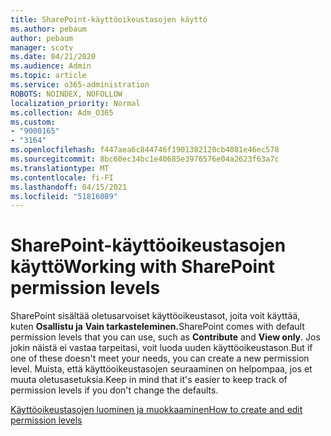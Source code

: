 ```yaml
---
title: SharePoint-käyttöoikeustasojen käyttö
ms.author: pebaum
author: pebaum
manager: scotv
ms.date: 04/21/2020
ms.audience: Admin
ms.topic: article
ms.service: o365-administration
ROBOTS: NOINDEX, NOFOLLOW
localization_priority: Normal
ms.collection: Adm_O365
ms.custom:
- "9000165"
- "3164"
ms.openlocfilehash: f447aea6c844746f1901382120cb4081e46ec578
ms.sourcegitcommit: 8bc60ec34bc1e40685e3976576e04a2623f63a7c
ms.translationtype: MT
ms.contentlocale: fi-FI
ms.lasthandoff: 04/15/2021
ms.locfileid: "51816089"
---
```

# <a name="working-with-sharepoint-permission-levels"></a><span data-ttu-id="e6cdb-102">SharePoint-käyttöoikeustasojen käyttö</span><span class="sxs-lookup"><span data-stu-id="e6cdb-102">Working with SharePoint permission levels</span></span>

<span data-ttu-id="e6cdb-103">SharePoint sisältää oletusarvoiset käyttöoikeustasot, joita voit käyttää, kuten **Osallistu ja** **Vain tarkasteleminen.**</span><span class="sxs-lookup"><span data-stu-id="e6cdb-103">SharePoint comes with default permission levels that you can use, such as **Contribute** and **View only**.</span></span> <span data-ttu-id="e6cdb-104">Jos jokin näistä ei vastaa tarpeitasi, voit luoda uuden käyttöoikeustason.</span><span class="sxs-lookup"><span data-stu-id="e6cdb-104">But if one of these doesn't meet your needs, you can create a new permission level.</span></span> <span data-ttu-id="e6cdb-105">Muista, että käyttöoikeustasojen seuraaminen on helpompaa, jos et muuta oletusasetuksia.</span><span class="sxs-lookup"><span data-stu-id="e6cdb-105">Keep in mind that it's easier to keep track of permission levels if you don't change the defaults.</span></span>

[<span data-ttu-id="e6cdb-106">Käyttöoikeustasojen luominen ja muokkaaminen</span><span class="sxs-lookup"><span data-stu-id="e6cdb-106">How to create and edit permission levels</span></span>](https://docs.microsoft.com/sharepoint/how-to-create-and-edit-permission-levels)